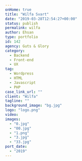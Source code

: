 ```yaml
---
onHome: true
title: "Wilfa Svart"
date: "2019-03-28T12:54:27+00:00"
status: publish
permalink: wilfa
author: Ehsan
type: portfolio
id: 142
agency: Guts & Glory
category:
  - Backend
  - Front-end
  - UX
tag:
  - Wordpress
  - HTML
  - Javascript
  - PHP
case_link_url: ""
client: "Wilfa"
tagline: ""
background_image: "bg.jpg"
logo: "logo.png"
video:
images:
  - "0.jpg"
  - "00.jpg"
  - "1.png"
  - "3.jpg"
  - "33.jpg"
port_date:
  - "2019"
---
```

